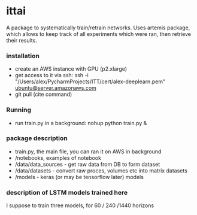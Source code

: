 # ittai
A package to systematically train/retrain networks.
Uses artemis package, which allows to keep track of all experiments which were ran, then retrieve their results.


### installation
- create an AWS instance with GPU (p2.xlarge)
- get access to it via ssh:
ssh -i "/Users/alex/PycharmProjects/ITT/cert/alex-deeplearn.pem" ubuntu@server.amazonaws.com
- git pull (cite command)


### Running
- run train.py in a background:     nohup python train.py &


### package description
- train.py, the main file, you can ran it on AWS in background
- /notebooks, examples of notebook
- /data/data_sources - get raw data from DB to form dataset
- /data/datasets - convert raw proces, volumes etc into matrix datasets
- /models - keras (or may be tensorflow later) models


### description of LSTM models trained here
I suppose to train three models, for 60 / 240 /1440 horizons